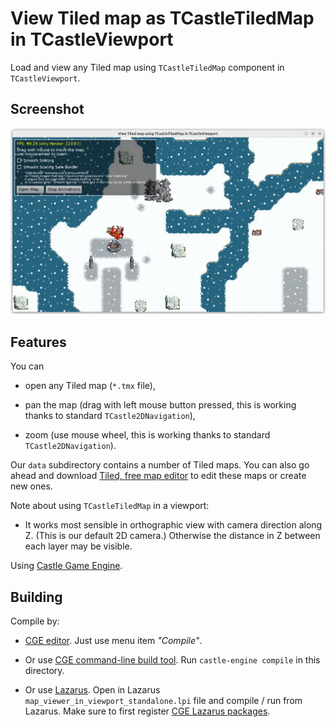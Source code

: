 # View Tiled map as TCastleTiledMap in TCastleViewport

Load and view any Tiled map using `TCastleTiledMap` component in `TCastleViewport`.

## Screenshot

![Screenshot](screenshot.png)

## Features

You can

- open any Tiled map (`*.tmx` file),

- pan the map (drag with left mouse button pressed, this is working thanks to standard `TCastle2DNavigation`),

- zoom (use mouse wheel, this is working thanks to standard `TCastle2DNavigation`).

Our `data` subdirectory contains a number of Tiled maps. You can also go ahead and download [Tiled, free map editor](https://www.mapeditor.org/) to edit these maps or create new ones.

Note about using `TCastleTiledMap` in a viewport:

- It works most sensible in orthographic view with camera direction along Z. (This is our default 2D camera.) Otherwise the distance in Z between each layer may be visible.

Using [Castle Game Engine](https://castle-engine.io/).

## Building

Compile by:

- [CGE editor](https://castle-engine.io/manual_editor.php). Just use menu item _"Compile"_.

- Or use [CGE command-line build tool](https://castle-engine.io/build_tool). Run `castle-engine compile` in this directory.

- Or use [Lazarus](https://www.lazarus-ide.org/). Open in Lazarus `map_viewer_in_viewport_standalone.lpi` file and compile / run from Lazarus. Make sure to first register [CGE Lazarus packages](https://castle-engine.io/documentation.php).
